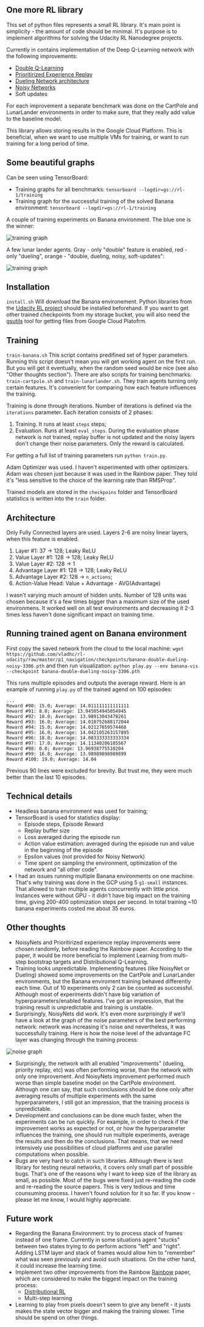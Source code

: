 ## One more RL library

This set of python files represents a small RL library. It's main point is simplicity - the amount of code should be minimal. It's purpose is to implement algorithms for solving the Udacity RL Nanodegree projects.

Currently in contains implementation of the Deep Q-Learning network with the following improvements:
* [Double Q-Learning](https://arxiv.org/pdf/1509.06461.pdf)
* [Prioritirized Experience Replay](https://arxiv.org/pdf/1511.05952.pdf)
* [Dueling Network architecture](https://arxiv.org/pdf/1511.06581.pdf)
* [Noisy Networks](https://arxiv.org/pdf/1706.10295.pdf)
* Soft updates

For each improvement a separate benchmark was done on the CartPole and LunarLander environments in order to make sure, that they really add value to the baseline model.

This library allows storing results in the Google Cloud Platform. This is beneficial, when we want to use multiple VMs for training, or want to run training for a long period of time.

## Some beautiful graphs

Can be seen using TensorBoard:
* Training graphs for all benchmarks: `tensorboard --logdir=gs://rl-1/training`
* Training graph for the successful training of the solved Banana environment: `tensorboard --logdir=gs://rl-1/training`

A couple of training experiments on Banana environment. The blue one is the winner:

![training graph](https://github.com/vladhc/rl-udacity/raw/master/p1_navigation/imgs/banana-reward.png "Banana training graph")

A few lunar lander agents. Gray - only "double" feature is enabled, red - only "dueling", orange - "double, dueling, noisy, soft-updates":

![training graph](https://github.com/vladhc/rl-udacity/raw/master/p1_navigation/imgs/lunar-lander.png "Lunar lander training graph")

## Installation
`install.sh` Will download the Banana environement. Python libraries from the [Udacity RL project](https://github.com/udacity/deep-reinforcement-learning) should be installed beforehand. If you want to get other trained checkpoints from my storage bucket, you will also need the [gsutils](https://cloud.google.com/storage/docs/gsutil_install) tool for getting files from Google Cloud Platofrm.

## Training
`train-banana.sh`
This script contains predifined set of hyper parameters. Running this script doesn't mean you will get working agent on the first run. But you will get it eventually, when the random seed would be nice (see also "Other thoughts section").
There are also scripts for training benchmarks: `train-cartpole.sh` and `train-lunarlander.sh`. They train agents turning only certain features. It's convenient for comparing how each feature influences the training.

Training is done through iterations. Number of iterations is defined via the `iterations` parameter.
Each iteration consists of 2 phases:
1. Training. It runs at least `steps` steps;
2. Evaluation. Runs at least `eval_steps`. During the evaluation phase network is not trained, replay buffer is not updated and the noisy layers don't change their noise parameters. Only the reward is calculated.

For getting a full list of training parameters run `python train.py`.

Adam Optimizer was used. I haven't experimented with other optimizers. Adam was chosen just because it was used in the Rainbow paper. They told it's "less sensitive to the choice of the learning rate than RMSProp".

Trained models are stored in the `checkpoins` folder and TensorBoard statistics is written into the `train` folder.

## Architecture
Only Fully Connected layers are used. Layers 2-6 are noisy linear layers, when this feature is enabled.

1. Layer #1: 37 → 128; Leaky ReLU
3. Value Layer #1: 128 → 128; Leaky ReLU
4. Value Layer #2: 128 → 1
5. Advantage Layer #1: 128 → 128; Leaky ReLU
6. Advantage Layer #2: 128 → `n_actions`;
7. Action-Value Head: Value + Advantage - AVG(Advantage)

I wasn't varying much amount of hidden units. Number of 128 units was chosen because it's a few times bigger than a maximum size of the used environmens. It worked well on all test environments and decreasing it 2-3 times less haven't done significant impact on training time.

## Running trained agent on Banana environment
First copy the saved network from the cloud to the local machine:
`wget https://github.com/vladhc/rl-udacity/raw/master/p1_navigation/checkpoints/banana-double-dueling-noisy-3306.pth`
and then run visualization:
`python play.py --env banana-vis --checkpoint banana-double-dueling-noisy-3306.pth`

This runs multiple episodes and outputs the average reward. Here is an example of running `play.py` of the trained agend on 100 episodes:

```
...
Reward #90: 15.0; Average: 14.011111111111111
Reward #91: 8.0; Average: 13.945054945054945
Reward #92: 18.0; Average: 13.98913043478261
Reward #93: 16.0; Average: 14.010752688172044
Reward #94: 15.0; Average: 14.02127659574468
Reward #95: 16.0; Average: 14.042105263157895
Reward #96: 18.0; Average: 14.083333333333334
Reward #97: 17.0; Average: 14.11340206185567
Reward #98: 0.0; Average: 13.96938775510204
Reward #99: 16.0; Average: 13.98989898989899
Reward #100: 19.0; Average: 14.04
```
Previous 90 lines were excluded for brevity. But trust me, they were much better than the last 10 episodes.

## Technical details
* Headless banana environment was used for training;
* TensorBoard is used for statistics display:
  * Episode steps, Episode Reward
  * Replay buffer size
  * Loss averaged during the episode run
  * Action value estimation: averaged during the episode run and value in the beginning of the episode
  * Epsilon values (not provided for Noisy Network)
  * Time spent on sampling the environment, optimization of the network and "all other code".
* I had an issues running multiple Banana environments on one machine. That's why training was done in the GCP using 5 `g1-small` instances. That allowed to train multiple agents concurrently with little price. Instances were without GPU - it didn't have big impact on the training time, giving 200-400 optimization steps per second. In total training ~10 banana experiments costed me about 35 euros.

## Other thoughts
* NoisyNets and Prioritirized experience replay improvements were chosen randomly, before reading the Rainbow paper. According to the paper, it would be more beneficial to implement Learning from multi-step bootstrap targets and Distributional Q-Learning.
* Training looks unpredictable. Implementing features (like NoisyNet or Dueling) showed some improvements on the CartPole and LunarLander environments, but the Banana enviroment training behaved differently each time. Out of 10 experiments only 2 can be counted as successful. Although most of experiments didn't have big variation of hyperparameters/enabled features. I've got an impression, that the training result is unpredictable and training is unstable.
* Surprisingly, NoisyNets did work. It's even more surprisingly if we'll have a look at the graph of the noise parameters of the best performing network: network was increasing it's noise and nevertheless, it was successfully training. Here is how the noise level of the advantage FC layer was changing through the training process:

![noise graph](https://github.com//vladhc/rl-udacity/raw/master/p1_navigation/imgs/noise-level.png "Noise graph")

* Surprisingly, the network with all enabled "improvements" (dueling, priority replay, etc) was often performing worse, than the network with only one improvement. And NoisyNets improvement performed much worse than simple baseline model on the CartPole environment. Although one can say, that such conclusions should be done only after averaging results of multiple experiments with the same hyperparameters, I still got an impression, that the training process is unpredictable.
* Development and conclusions can be done much faster, when the experiments can be run quickly. For example, in order to check if the improvement works as expected or not, or how the hyperparameter influences the training, one should run multiple experiments, average the results and then do the conclusions. That means, that we need intensively use possibilities of cloud platforms and use parallel computations when possible.
* Bugs are very hard to catch in such libraries. Although there is test library for testing neural networks, it covers only small part of possible bugs. That's one of the reasons why I want to keep size of the library as small, as possible. Most of the bugs were fixed just re-reading the code and re-reading the source papers. This is very tedious and time counsuming process. I haven't found solution for it so far. If you know - please let me know, I would highly appreciate.

## Future work
* Regarding the Banana Environment: try to process stack of frames instead of one frame. Currently in some situations agent "stucks" between two states trying to do perform actions "left" and "right". Adding LSTM layer and stack of frames would allow him to "remember" what was seen previously and avoid such situations. On the other hand, it could increase the learning time.
* Implement two other improvements from the Rainbow [Rainbow](https://arxiv.org/pdf/1710.02298.pdf) paper, which are considered to make the biggest impact on the training process:
  * [Distributional RL](https://arxiv.org/pdf/1707.06887.pdf)
  * Multi-step learning
* Learning to play from pixels doesn't seem to give any benefit - it justs makes the state vector bigger and making the training slower. Time should be spend on other things.
